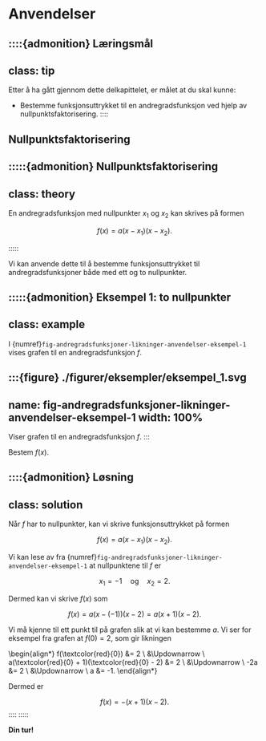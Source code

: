 # Anvendelser

::::{admonition} Læringsmål
---
class: tip
---
Etter å ha gått gjennom dette delkapittelet, er målet at du skal kunne:
* Bestemme funksjonsuttrykket til en andregradsfunksjon ved hjelp av nullpunktsfaktorisering.
::::


## Nullpunktsfaktorisering


:::::{admonition} Nullpunktsfaktorisering
---
class: theory
---
En andregradsfunksjon med nullpunkter $x_1$ og $x_2$ kan skrives på formen

$$
f(x) = a(x - x_1)(x - x_2).
$$


:::::

Vi kan anvende dette til å bestemme funksjonsuttrykket til andregradsfunksjoner både med ett og to nullpunkter.

:::::{admonition} Eksempel 1: to nullpunkter
---
class: example
---

I {numref}`fig-andregradsfunksjoner-likninger-anvendelser-eksempel-1` vises grafen til en andregradsfunksjon $f$.

:::{figure} ./figurer/eksempler/eksempel_1.svg
---
name: fig-andregradsfunksjoner-likninger-anvendelser-eksempel-1
width: 100%
---
Viser grafen til en andregradsfunksjon $f$.
:::

Bestem $f(x)$. 

::::{admonition} Løsning
---
class: solution
---
Når $f$ har to nullpunkter, kan vi skrive funksjonsuttrykket på formen

$$
f(x) = a(x - x_1)(x - x_2).
$$

Vi kan lese av fra {numref}`fig-andregradsfunksjoner-likninger-anvendelser-eksempel-1` at nullpunktene til $f$ er 

$$
x_1 = -1 \quad \text{og} \quad x_2 = 2.
$$

Dermed kan vi skrive $f(x)$ som

$$
f(x) = a(x - (-1)) (x - 2) = a(x + 1)(x - 2).
$$

Vi må kjenne til ett punkt til på grafen slik at vi kan bestemme $a$. Vi ser for eksempel fra grafen at $f(0) = 2$, som gir likningen


\begin{align*}
f(\textcolor{red}{0}) &= 2 \\
&\Updownarrow \\
a(\textcolor{red}{0} + 1)(\textcolor{red}{0} - 2) &= 2 \\
&\Updownarrow \\
-2a &= 2 \\
&\Updownarrow \\
a &= -1.
\end{align*}

Dermed er 

$$
f(x) = -(x + 1)(x - 2).
$$
::::
:::::


**Din tur!**
